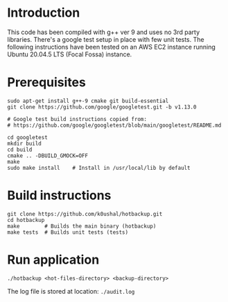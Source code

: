 
# Introduction
This code has been compiled with g++ ver 9 and uses no 3rd party libraries. There's a google test setup in place with few unit tests.
The following instructions have been tested on an AWS EC2 instance running Ubuntu 20.04.5 LTS (Focal Fossa) instance.

# Prerequisites
```
sudo apt-get install g++-9 cmake git build-essential
git clone https://github.com/google/googletest.git -b v1.13.0

# Google test build instructions copied from:
# https://github.com/google/googletest/blob/main/googletest/README.md

cd googletest
mkdir build
cd build
cmake .. -DBUILD_GMOCK=OFF
make
sudo make install    # Install in /usr/local/lib by default
```

# Build instructions
```
git clone https://github.com/k0ushal/hotbackup.git
cd hotbackup
make        # Builds the main binary (hotbackup)
make tests  # Builds unit tests (tests)
```

# Run application
```
./hotbackup <hot-files-directory> <backup-directory>
```
The log file is stored at location: `./audit.log`
